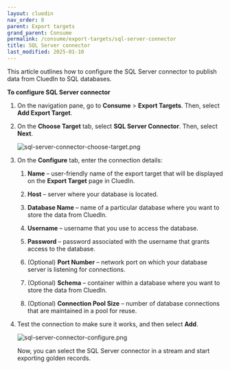 ```yaml
---
layout: cluedin
nav_order: 8
parent: Export targets
grand_parent: Consume
permalink: /consume/export-targets/sql-server-connector
title: SQL Server connector
last_modified: 2025-01-10
---
```


This article outlines how to configure the SQL Server connector to publish data from CluedIn to SQL databases.

**To configure SQL Server connector**

1. On the navigation pane, go to **Consume** > **Export Targets**. Then, select **Add Export Target**.

1. On the **Choose Target** tab, select **SQL Server Connector**. Then, select **Next**.

    ![sql-server-connector-choose-target.png](../../assets/images/consume/export-targets/sql-server-connector-choose-target.png)

1. On the **Configure** tab, enter the connection details:

    1. **Name** – user-friendly name of the export target that will be displayed on the **Export Target** page in CluedIn.

    1. **Host** – server where your database is located.

    1. **Database Name** – name of a particular database where you want to store the data from CluedIn.

    1. **Username** – username that you use to access the database.

    1. **Password** – password associated with the username that grants access to the database.

    1. (Optional) **Port Number** – network port on which your database server is listening for connections.

    1. (Optional) **Schema** – container within a database where you want to store the data from CluedIn.

    1. (Optional) **Connection Pool Size** – number of database connections that are maintained in a pool for reuse.

1. Test the connection to make sure it works, and then select **Add**.

    ![sql-server-connector-configure.png](../../assets/images/consume/export-targets/sql-server-connector-configure.png)

    Now, you can select the SQL Server connector in a stream and start exporting golden records.